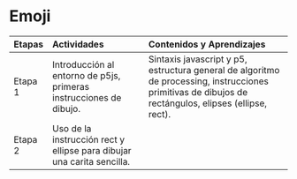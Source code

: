 # Emoji

| Etapas | Actividades | Contenidos y Aprendizajes |
| :---- | :---- | :---- |
| Etapa 1 | Introducción al entorno de p5js, primeras instrucciones de dibujo. | Sintaxis javascript y p5, estructura general de algoritmo de processing, instrucciones primitivas de dibujos de rectángulos, elipses (ellipse, rect). |
| Etapa 2 | Uso de la instrucción rect y ellipse para dibujar una carita sencilla. |  |

## 